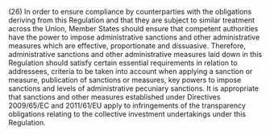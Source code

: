(26) In order to ensure compliance by counterparties with the obligations deriving from this Regulation and that they are subject to similar treatment across the Union, Member States should ensure that competent authorities have the power to impose administrative sanctions and other administrative measures which are effective, proportionate and dissuasive. Therefore, administrative sanctions and other administrative measures laid down in this Regulation should satisfy certain essential requirements in relation to addressees, criteria to be taken into account when applying a sanction or measure, publication of sanctions or measures, key powers to impose sanctions and levels of administrative pecuniary sanctions. It is appropriate that sanctions and other measures established under Directives 2009/65/EC and 2011/61/EU apply to infringements of the transparency obligations relating to the collective investment undertakings under this Regulation.